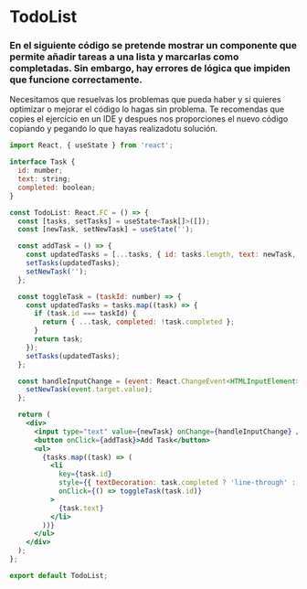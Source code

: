 # TodoList

### En el siguiente código se pretende mostrar un componente que permite añadir tareas a una lista y marcarlas como completadas. Sin embargo, hay errores de lógica que impiden que funcione correctamente.

Necesitamos que resuelvas los problemas que pueda haber y si quieres optimizar o mejorar el código lo hagas sin problema. Te recomendas que copies el ejercicio en un IDE y despues nos proporciones el nuevo código copiando y pegando lo que hayas realizadotu solución.

```jsx
import React, { useState } from 'react';

interface Task {
  id: number;
  text: string;
  completed: boolean;
}

const TodoList: React.FC = () => {
  const [tasks, setTasks] = useState<Task[]>([]);
  const [newTask, setNewTask] = useState('');

  const addTask = () => {
    const updatedTasks = [...tasks, { id: tasks.length, text: newTask, completed: false }];
    setTasks(updatedTasks);
    setNewTask('');
  };

  const toggleTask = (taskId: number) => {
    const updatedTasks = tasks.map((task) => {
      if (task.id === taskId) {
        return { ...task, completed: !task.completed };
      }
      return task;
    });
    setTasks(updatedTasks);
  };

  const handleInputChange = (event: React.ChangeEvent<HTMLInputElement>) => {
    setNewTask(event.target.value);
  };

  return (
    <div>
      <input type="text" value={newTask} onChange={handleInputChange} />
      <button onClick={addTask}>Add Task</button>
      <ul>
        {tasks.map((task) => (
          <li
            key={task.id}
            style={{ textDecoration: task.completed ? 'line-through' : 'none' }}
            onClick={() => toggleTask(task.id)}
          >
            {task.text}
          </li>
        ))}
      </ul>
    </div>
  );
};

export default TodoList;
```
